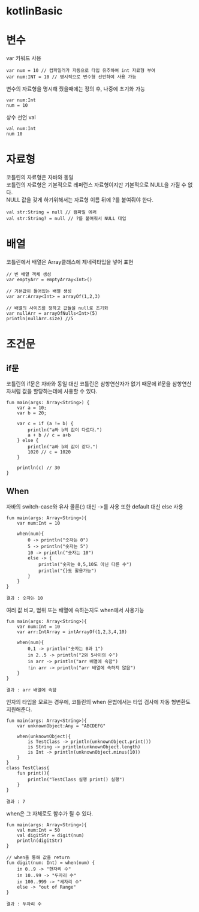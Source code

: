 # kotlinBasic
 
# 변수

var 키워드 사용
```
var num = 10 // 컴파일러가 자동으로 타입 유추하여 int 자료형 부여
var num:INT = 10 // 명시적으로 변수형 선언하여 사용 가능
```
변수의 자료형을 명시해 줬을때에는 정의 후, 나중에 초기화 가능
```
var num:Int
num = 10
```

상수 선언 val
```
val num:Int
num 10
```

# 자료형
코틀린의 자료형은 자바와 동일  
코틀린의 자료형은 기본적으로 레퍼런스 자료형이지만 기본적으로 NULL을 가질 수 없다.  
NULL 값을 갖게 하기위해서는 자료형 이름 뒤에 ?를 붙여줘야 한다.
```
val str:String = null // 컴파일 에러
val str:String? = null // ?를 붙여줘서 NULL 대입
```

# 배열
코틀린에서 배열은 Array클래스에 제네릭타입을 넣어 표현
```
// 빈 배열 객체 생성
var emptyArr = emptyArray<Int>()

// 기본값이 들어있는 배열 생성
var arr:Array<Int> = arrayOf(1,2,3)

// 배열의 사이즈를 정하고 값들을 null로 초기화
var nullArr = arrayOfNulls<Int>(5)
println(nullArr.size) //5
```

# 조건문

## if문  
코틀린의 if문은 자바와 동일
대신 코틀린은 삼항연산자가 없기 때문에 if문을 삼항연산자처럼 값을 할당하는데에 사용할 수 있다.
```
fun main(args: Array<String>) {
    var a = 10;
    var b = 20;

    var c = if (a != b) {
        println("a와 b의 값이 다르다.")
        a + b // c = a+b
    } else {
        println("a와 b의 값이 같다.")
        1020 // c = 1020
    }

    println(c) // 30
}
```

## When
자바의 switch-case와 유사
콜론(:) 대신 ->를 사용 또한 default 대신 else 사용
```
fun main(args: Array<String>){
    var num:Int = 10

    when(num){
        0 -> println("숫자는 0")
        5 -> println("숫자는 5")
        10 -> println("숫자는 10")
        else -> {
            println("숫자는 0,5,10도 아닌 다른 수")
            println("{}도 활용가능")
        }
    }
}

결과 : 숫자는 10
```
여러 값 비교, 범위 또는 배열에 속하는지도 when에서 사용가능
```
fun main(args: Array<String>){
    var num:Int = 10
    var arr:IntArray = intArrayOf(1,2,3,4,10)
    
    when(num){
        0,1 -> println("숫자는 0과 1")
        in 2..5 -> println("2와 5사이의 수")
        in arr -> println("arr 배열에 속함")
        !in arr -> println("arr 배열에 속하지 않음")
    }
}

결과 : arr 배열에 속함
```
인자의 타입을 모르는 경우에, 코틀린의 when 문법에서는 타입 검사에 자동 형변환도 지원해준다.
```
fun main(args: Array<String>){
    var unknownObject:Any = "ABCDEFG"
    
    when(unknownObject){
        is TestClass -> println(unknownObject.print())
        is String -> println(unknownObject.length)
        is Int -> println(unknownObject.minus(10))
    }
}
class TestClass{
    fun print(){
        println("TestClass 실행 print() 실행")
    }
}

결과 : 7
```
when은 그 자체로도 함수가 될 수 있다.
```
fun main(args: Array<String>){
    val num:Int = 50
    val digitStr = digit(num)
    println(digitStr)
}

// when을 통해 값을 return
fun digit(num: Int) = when(num) {
    in 0..9 -> "한자리 수"
    in 10..99 -> "두자리 수"
    in 100..999 -> "세자리 수"
    else -> "out of Range"
}

결과 : 두자리 수
```
